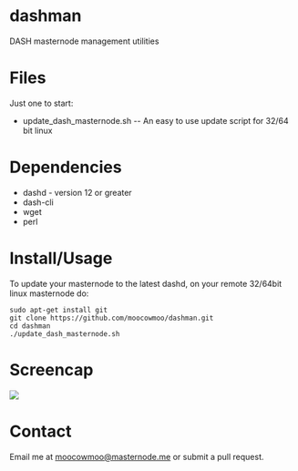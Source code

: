 # dashman

DASH masternode management utilities

# Files

Just one to start:

* update_dash_masternode.sh -- An easy to use update script for 32/64 bit linux

# Dependencies

* dashd - version 12 or greater
* dash-cli
* wget
* perl

# Install/Usage

To update your masternode to the latest dashd, on your remote 32/64bit linux
masternode do:

    sudo apt-get install git
    git clone https://github.com/moocowmoo/dashman.git
    cd dashman
    ./update_dash_masternode.sh

# Screencap

<img src="https://masternode.me/downloads/dashman-screencap.png">

# Contact

Email me at moocowmoo@masternode.me or submit a pull request.
